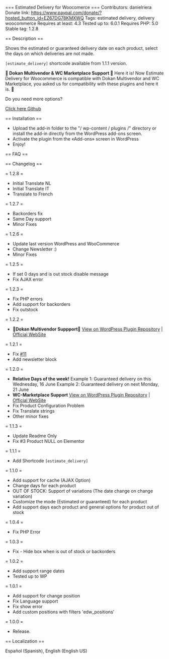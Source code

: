 === Estimated Delivery for Woocomerce ===
Contributors: danielriera
Donate link: https://www.paypal.com/donate/?hosted_button_id=EZ67DG78KMXWQ
Tags: estimated delivery, delivery woocommerce
Requires at least: 4.3
Tested up to: 6.0.1
Requires PHP: 5.0
Stable tag: 1.2.8
 
== Description ==

Shows the estimated or guaranteed delivery date on each product, select the days on which deliveries are not made.


``[estimate_delivery]`` shortcode available from 1.1.1 version.

**🎉 Dokan Multivendor & WC Marketplace Support 🎉**
Here it is! Now Estimate Delivery for Woocommerce is compatible with Dokan Multivendor and WC Marketplace, you asked us for compatibility with these plugins and here it is. 🤪

Do you need more options?

[Click here Github](https://github.com/DanielRiera/estimated-delivery-woocommerce/issues)

== Installation ==

* Upload the add-in folder to the "/ wp-content / plugins /" directory or install the add-in directly from the WordPress add-ons screen.
* Activate the plugin from the «Add-ons» screen in WordPress
* Enjoy!
 
== FAQ ==


 
== Changelog ==

= 1.2.8 =
* Initial Translate NL
* Initial Translate IT
* Translate to French

= 1.2.7 =
* Backorders fix
* Same Day support
* Minor Fixes

= 1.2.6 =
* Update last version WordPress and WooCommerce
* Change Newsletter :)
* Minor Fixes

= 1.2.5 =
* If set 0 days and is out stock disable message
* Fix AJAX error

= 1.2.3 =
* Fix PHP errors
* Add support for backorders
* Fix outstock

= 1.2.2 =
* 🎉**Dokan Multivendor Suppport**🎉 [View on WordPress Plugin Repository](https://es.wordpress.org/plugins/dokan-lite/) | [Official WebSite](https://wedevs.com/dokan)

= 1.2.1 =
* Fix [#11](https://github.com/DanielRiera/estimated-delivery-woocommerce/issues/11)
* Add newsletter block

= 1.2.0 =
* **Relative Days of the week!** 
Example 1: Guaranteed delivery on this Wednesday, 16 June
Example 2: Guaranteed delivery on next Monday, 21 June
* **WC-Marketplace Support** [View on WordPress Plugin Repository](https://wordpress.org/plugins/dc-woocommerce-multi-vendor/) | [Official WebSite](https://wc-marketplace.com/)
* Fix Product Configuration Problem
* Fix Translate strings
* Other minor fixes

= 1.1.3 =
* Update Readme Only
* Fix #3 Product NULL on Elementor

= 1.1.1 =
* Add Shortcode ```[estimate_delivery]```

= 1.1.0 =
* Add support for cache (AJAX Option)
* Change days for each product
* OUT OF STOCK: Support of variations (The date change on change variation)
* Customize the mode (Estimated or guaranteed) for each product
* Add support days each product and general options for product out of stock

= 1.0.4 =
* Fix PHP Error

= 1.0.3 =
* Fix - Hide box when is out of stock or backorders

= 1.0.2 =
* Add support range dates
* Tested up to WP

= 1.0.1 =
* Add support for change position
* Fix Language support
* Fix show error
* Add custom positions with filters 'edw_positions'

= 1.0.0 =
* Release.

== Localization ==

Español (Spanish), English (English US)
